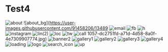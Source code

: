 # Test4
![about](https://user-images.githubusercontent.com/91458206/134891053-16239327-5bd0-4ced-af34-fdcb29bdbb4b.png)
![about_bg](https://user-images.githubusercontent.com/91458206/13489
![email](https://user-images.githubusercontent.com/91458206/134891101-72f3552f-5b51-4496-aeca-d8611d36c57b.png)
![fb](https://user-images.githubusercontent.com/91458206/134891103-11ca583d-41bb-4a03-85b1-6711d551ff28.png)
![h](https://user-images.githubusercontent.com/91458206/134891104-15183dc7-d153-4ba1-bac5-de2c7b8514ba.png)
![instagram](https://user-images.githubusercontent.com/91458206/134891107-307406ce-a912-4958-b688-a882a95f13c2.png)
![lin(2)](https://user-images.githubusercontent.com/91458206/134891108-c9a000ca-ff7c-46c1-958a-c5761206b2a0.png)
![loc](https://user-images.githubusercontent.com/91458206/134891110-70476da4-8225-4176-b205-83365560740c.png)
![tw](https://user-images.githubusercontent.com/91458206/134891112-e1dee71a-6cde-4104-9d16-f236dc967225.png)
![call](https://user-images.githubusercontent.com/91458206/134891113-49d83da4-44ba-42e8-81f1-64c3d61eff9d.png)
1057-dc2751fd-a71d-4d58-8a0f-4e7309907774.jpg)
![banner2](https://user-images.githubusercontent.com/91458206/134891058-a94f96ea-b8ca-4ef1-91b5-cb723053a438.jpg)
![gallery1](https://user-images.githubusercontent.com/91458206/134891063-428f7a8a-4d57-44d0-906b-bfc7ad463c2b.jpg)
![gallery2](https://user-images.githubusercontent.com/91458206/134891064-54943231-f3e9-4038-859c-af355013619b.jpg)
![gallery3](https://user-images.githubusercontent.com/91458206/134891066-daa9a2e0-76a5-470e-9f35-ec00ee082c74.jpg)
![gallery4](https://user-images.githubusercontent.com/91458206/134891068-0461615b-b4db-4da9-869b-790938c1d7ce.jpg)
![loading](https://user-images.githubusercontent.com/91458206/134891070-c6b6178b-fe40-4bbc-8ce7-ea68b129e094.gif)
![logo](https://user-images.githubusercontent.com/91458206/134891072-e59bc016-fa44-47fd-8d8c-fe8a7b62115c.png)
![search_icon](https://user-images.githubusercontent.com/91458206/134891074-e084a0f3-fe7f-4656-8fd1-3f5ea9f3b211.png)
![up](https://user-images.githubusercontent.com/91458206/134891077-d1db8395-9fff-4887-810c-bb25053cd11a.jpg)
